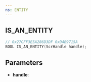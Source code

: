```yaml
---
ns: ENTITY
---
```

## IS_AN_ENTITY

```c
// 0x27CFF3E5A286D3DF 0xD4B9715A
BOOL IS_AN_ENTITY(ScrHandle handle);
```

## Parameters
* **handle**:
